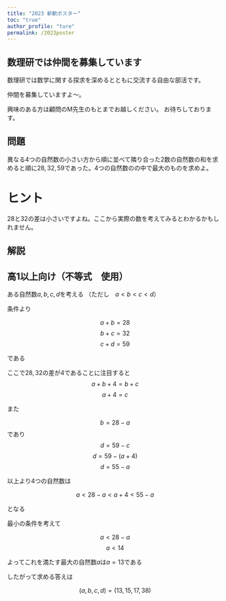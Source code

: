 ```yaml
---
title: "2023 新歓ポスター"
toc: "true"
author_profile: "ture"
permalink: /2023poster
---
```


## 数理研では仲間を募集しています

数理研では数学に関する探求を深めるとともに交流する自由な部活です。

仲間を募集していますよ〜。

興味のある方は顧問のM先生のもとまでお越しください。
お待ちしております。

## 問題

異なる$4$つの自然数の小さい方から順に並べて隣り合った$2$数の自然数の和を求めると順に$28,32,59$であった。$4$つの自然数のの中で最大のものを求めよ。

# ヒント
$28$と$32$の差は小さいですよね。ここから実際の数を考えてみるとわかるかもしれません。

## 解説

## 高1以上向け（不等式　使用）

ある自然数$a,b,c,d$を考える
（ただし　$a<b<c<d$）

条件より

$$a+b=28$$
$$b+c=32$$
$$c+d=59$$

である

ここで$28,32$の差が$4$であることに注目すると
$$a+b+4=b+c$$
$$a+4=c$$

また

$$b=28-a$$
であり
$$d=59-c$$
$$d=59-(a+4)$$
$$d=55-a$$

以上より$4$つの自然数は

$$a<28-a<a+4<55-a$$

となる

最小の条件を考えて

$$a<28-a$$
$$a<14$$

よってこれを満たす最大の自然数$a$は$a=13$である

したがって求める答えは

$$(a,b,c,d)=(13,15,17,38)$$